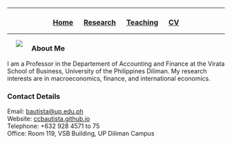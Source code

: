 <hr>
  <h3> 
      <p align="center"> 
          <a href="https://ccbautista.github.io/">Home</a> &emsp;
          <a href="https://ccbautista.github.io/research">Research</a> &emsp; 
          <a href="https://ccbautista.github.io/teaching">Teaching</a> &emsp; 
          <a href="https://drive.google.com/file/d/1Iopc_TrXDKz79ofbDGWxYiX8aaP9EgEH/view">CV</a>
      </p>
  </h3>
<hr>
   
<img src="https://github.com/xmgbautista/ccbautista.github.io/blob/main/ccbautista_pic.jpg" align="left" hspace="20"/>

<h3> 
    About Me
</h3>
<p>
    I am a Professor in the Departement of Accounting and Finance at the Virata School of Business, University of the Philippines Diliman. My research interests are in 
    macroeconomics, finance, and international economics.
</p>
<h3> 
    Contact Details
</h3>
<p>
    Email: <a href="mailto:bautista@up.edu.ph">bautista@up.edu.ph</a><br>
    Website: <a href="https://ccbautista.github.io/">ccbautista.github.io</a><br>
    Telephone: +632 928 4571 to 75<br>
    Office: Room 119, VSB Building, UP Diliman Campus
</p>
